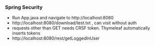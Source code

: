 ### Spring Security

- Run App.java and navigate to http://localhost:8080
- http://localhost:8080/download/test.txt , can visit without auth
- requests other than GET needs CRSF token. Thymeleaf automatically inserts tokens
- http://localhost:8080/rest/getLoggedInUser
